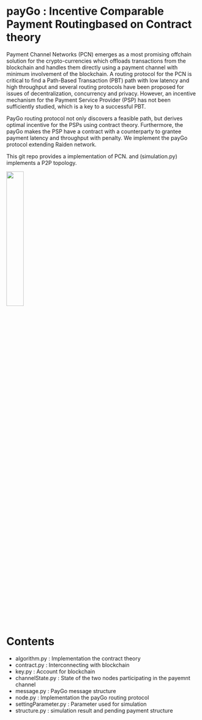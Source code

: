 # payGo : Incentive Comparable Payment Routingbased on Contract theory

Payment Channel Networks (PCN) emerges as a most promising offchain solution for the crypto-currencies which offloads transactions from the blockchain and handles them directly using a payment channel with minimum involvement of the blockchain. A routing protocol  for the PCN is critical to find a Path-Based Transaction (PBT) path with low latency and high throughput and several routing protocols  have been proposed for issues of decentralization, concurrency and privacy. However, an incentive mechanism for the Payment Service Provider (PSP) has not been sufficiently studied, which is a key to a successful  PBT.  

PayGo routing protocol not only discovers a feasible path, but derives optimal incentive for the PSPs using contract theory. Furthermore, the payGo makes the PSP have a contract with a counterparty to grantee payment latency and throughput with penalty. We implement the payGo protocol extending Raiden network. 

This git repo provides a implementation of PCN. and (simulation.py) implements a P2P topology.  

<img src="https://user-images.githubusercontent.com/35050199/78328119-572a2200-75b9-11ea-8060-431963dd0821.png" width="30%"></img>

# Contents
<ul>
  <li>algorithm.py : Implementation the contract theory</li>
  <li>contract.py : Interconnecting with blockchain</li>
  <li>key.py : Account for blockchain</li>
  <li>channelState.py : State of the two nodes participating in the payemnt channel</li>
  <li>message.py : PayGo message structure</li>
  <li>node.py : Implementation the payGo routing protocol</li>
  <li>settingParameter.py : Parameter used for simulation</li>
  <li>structure.py : simulation result and pending payment structure</li>
</ul>





